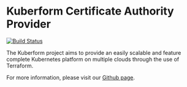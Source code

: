 Kuberform Certificate Authority Provider
===
[![Build Status](https://travis-ci.org/kuberform/controllers.svg?branch=master)](https://travis-ci.org/kuberform/controllers)

The Kuberform project aims to provide an easily scalable and feature complete
Kubernetes platform on multiple clouds through the use of Terraform.

For more information, please visit our [Github page](https://github.com/kuberform).
